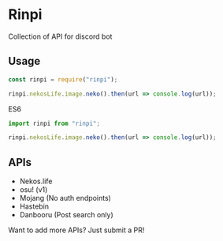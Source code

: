 # Rinpi
Collection of API for discord bot

## Usage
```javascript
const rinpi = require("rinpi");

rinpi.nekosLife.image.neko().then(url => console.log(url));
```

ES6
```javascript
import rinpi from "rinpi";

rinpi.nekosLife.image.neko().then(url => console.log(url));
```

## APIs
- Nekos.life
- osu! (v1)
- Mojang (No auth endpoints)
- Hastebin
- Danbooru (Post search only)

Want to add more APIs? Just submit a PR!

